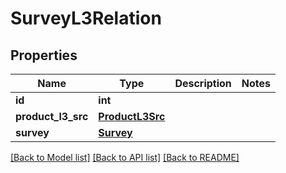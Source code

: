 # SurveyL3Relation

## Properties
Name | Type | Description | Notes
------------ | ------------- | ------------- | -------------
**id** | **int** |  | 
**product_l3_src** | [**ProductL3Src**](ProductL3Src.md) |  | 
**survey** | [**Survey**](Survey.md) |  | 

[[Back to Model list]](../README.md#documentation-for-models) [[Back to API list]](../README.md#documentation-for-api-endpoints) [[Back to README]](../README.md)


